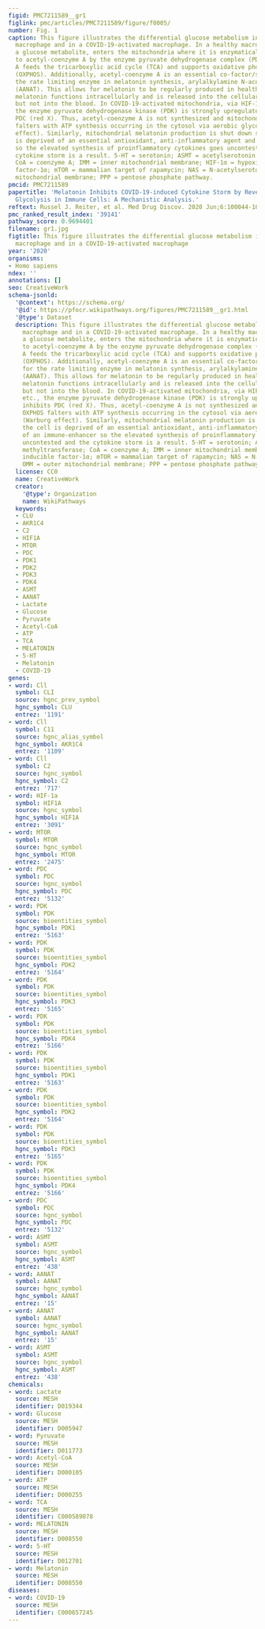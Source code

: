 ```yaml
---
figid: PMC7211589__gr1
figlink: pmc/articles/PMC7211589/figure/f0005/
number: Fig. 1
caption: This figure illustrates the differential glucose metabolism in a healthy
  macrophage and in a COVID-19-activated macrophage. In a healthy macrophage, pyruvate,
  a glucose metabolite, enters the mitochondria where it is enzymatically converted
  to acetyl-coenzyme A by the enzyme pyruvate dehydrogenase complex (PDC). Acetyl-coenzyme
  A feeds the tricarboxylic acid cycle (TCA) and supports oxidative phosphorylation
  (OXPHOS). Additionally, acetyl-coenzyme A is an essential co-factor/substrate for
  the rate limiting enzyme in melatonin synthesis, arylalkylamine N-acetyltransferase
  (AANAT). This allows for melatonin to be regularly produced in healthy macrophages;
  melatonin functions intracellularly and is released into the cellular microenvironment,
  but not into the blood. In COVID-19-activated mitochondria, via HIF-1α, mTOR, etc.,
  the enzyme pyruvate dehydrogenase kinase (PDK) is strongly upregulated and inhibits
  PDC (red X). Thus, acetyl-coenzyme A is not synthesized and mitochondrial OXPHOS
  falters with ATP synthesis occurring in the cytosol via aerobic glycolysis (Warburg
  effect). Similarly, mitochondrial melatonin production is shut down so the cell
  is deprived of an essential antioxidant, anti-inflammatory agent and of an immune-enhancer
  so the elevated synthesis of proinflammatory cytokines goes uncontested and the
  cytokine storm is a result. 5-HT = serotonin; ASMT = acetylserotonin methyltransferase;
  CoA = coenzyme A; IMM = inner mitochondrial membrane; HIF-1α = hypoxia inducible
  factor-1α; mTOR = mammalian target of rapamycin; NAS = N-acetylserotonin; OMM = outer
  mitochondrial membrane; PPP = pentose phosphate pathway.
pmcid: PMC7211589
papertitle: 'Melatonin Inhibits COVID-19-induced Cytokine Storm by Reversing Aerobic
  Glycolysis in Immune Cells: A Mechanistic Analysis.'
reftext: Russel J. Reiter, et al. Med Drug Discov. 2020 Jun;6:100044-100044.
pmc_ranked_result_index: '39141'
pathway_score: 0.9694401
filename: gr1.jpg
figtitle: This figure illustrates the differential glucose metabolism in a healthy
  macrophage and in a COVID-19-activated macrophage
year: '2020'
organisms:
- Homo sapiens
ndex: ''
annotations: []
seo: CreativeWork
schema-jsonld:
  '@context': https://schema.org/
  '@id': https://pfocr.wikipathways.org/figures/PMC7211589__gr1.html
  '@type': Dataset
  description: This figure illustrates the differential glucose metabolism in a healthy
    macrophage and in a COVID-19-activated macrophage. In a healthy macrophage, pyruvate,
    a glucose metabolite, enters the mitochondria where it is enzymatically converted
    to acetyl-coenzyme A by the enzyme pyruvate dehydrogenase complex (PDC). Acetyl-coenzyme
    A feeds the tricarboxylic acid cycle (TCA) and supports oxidative phosphorylation
    (OXPHOS). Additionally, acetyl-coenzyme A is an essential co-factor/substrate
    for the rate limiting enzyme in melatonin synthesis, arylalkylamine N-acetyltransferase
    (AANAT). This allows for melatonin to be regularly produced in healthy macrophages;
    melatonin functions intracellularly and is released into the cellular microenvironment,
    but not into the blood. In COVID-19-activated mitochondria, via HIF-1α, mTOR,
    etc., the enzyme pyruvate dehydrogenase kinase (PDK) is strongly upregulated and
    inhibits PDC (red X). Thus, acetyl-coenzyme A is not synthesized and mitochondrial
    OXPHOS falters with ATP synthesis occurring in the cytosol via aerobic glycolysis
    (Warburg effect). Similarly, mitochondrial melatonin production is shut down so
    the cell is deprived of an essential antioxidant, anti-inflammatory agent and
    of an immune-enhancer so the elevated synthesis of proinflammatory cytokines goes
    uncontested and the cytokine storm is a result. 5-HT = serotonin; ASMT = acetylserotonin
    methyltransferase; CoA = coenzyme A; IMM = inner mitochondrial membrane; HIF-1α = hypoxia
    inducible factor-1α; mTOR = mammalian target of rapamycin; NAS = N-acetylserotonin;
    OMM = outer mitochondrial membrane; PPP = pentose phosphate pathway.
  license: CC0
  name: CreativeWork
  creator:
    '@type': Organization
    name: WikiPathways
  keywords:
  - CLU
  - AKR1C4
  - C2
  - HIF1A
  - MTOR
  - PDC
  - PDK1
  - PDK2
  - PDK3
  - PDK4
  - ASMT
  - AANAT
  - Lactate
  - Glucose
  - Pyruvate
  - Acetyl-CoA
  - ATP
  - TCA
  - MELATONIN
  - 5-HT
  - Melatonin
  - COVID-19
genes:
- word: Cll
  symbol: CLI
  source: hgnc_prev_symbol
  hgnc_symbol: CLU
  entrez: '1191'
- word: Cll
  symbol: C11
  source: hgnc_alias_symbol
  hgnc_symbol: AKR1C4
  entrez: '1109'
- word: Cll
  symbol: C2
  source: hgnc_symbol
  hgnc_symbol: C2
  entrez: '717'
- word: HIF-1a
  symbol: HIF1A
  source: hgnc_symbol
  hgnc_symbol: HIF1A
  entrez: '3091'
- word: MTOR
  symbol: MTOR
  source: hgnc_symbol
  hgnc_symbol: MTOR
  entrez: '2475'
- word: PDC
  symbol: PDC
  source: hgnc_symbol
  hgnc_symbol: PDC
  entrez: '5132'
- word: PDK
  symbol: PDK
  source: bioentities_symbol
  hgnc_symbol: PDK1
  entrez: '5163'
- word: PDK
  symbol: PDK
  source: bioentities_symbol
  hgnc_symbol: PDK2
  entrez: '5164'
- word: PDK
  symbol: PDK
  source: bioentities_symbol
  hgnc_symbol: PDK3
  entrez: '5165'
- word: PDK
  symbol: PDK
  source: bioentities_symbol
  hgnc_symbol: PDK4
  entrez: '5166'
- word: PDK
  symbol: PDK
  source: bioentities_symbol
  hgnc_symbol: PDK1
  entrez: '5163'
- word: PDK
  symbol: PDK
  source: bioentities_symbol
  hgnc_symbol: PDK2
  entrez: '5164'
- word: PDK
  symbol: PDK
  source: bioentities_symbol
  hgnc_symbol: PDK3
  entrez: '5165'
- word: PDK
  symbol: PDK
  source: bioentities_symbol
  hgnc_symbol: PDK4
  entrez: '5166'
- word: PDC
  symbol: PDC
  source: hgnc_symbol
  hgnc_symbol: PDC
  entrez: '5132'
- word: ASMT
  symbol: ASMT
  source: hgnc_symbol
  hgnc_symbol: ASMT
  entrez: '438'
- word: AANAT
  symbol: AANAT
  source: hgnc_symbol
  hgnc_symbol: AANAT
  entrez: '15'
- word: AANAT
  symbol: AANAT
  source: hgnc_symbol
  hgnc_symbol: AANAT
  entrez: '15'
- word: ASMT
  symbol: ASMT
  source: hgnc_symbol
  hgnc_symbol: ASMT
  entrez: '438'
chemicals:
- word: Lactate
  source: MESH
  identifier: D019344
- word: Glucose
  source: MESH
  identifier: D005947
- word: Pyruvate
  source: MESH
  identifier: D011773
- word: Acetyl-CoA
  source: MESH
  identifier: D000105
- word: ATP
  source: MESH
  identifier: D000255
- word: TCA
  source: MESH
  identifier: C000589078
- word: MELATONIN
  source: MESH
  identifier: D008550
- word: 5-HT
  source: MESH
  identifier: D012701
- word: Melatonin
  source: MESH
  identifier: D008550
diseases:
- word: COVID-19
  source: MESH
  identifier: C000657245
---
```

